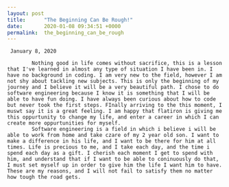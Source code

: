 ```yaml
---
layout: post
title:      "The Beginning Can Be Rough!"
date:       2020-01-08 09:34:51 +0000
permalink:  the_beginning_can_be_rough
---
```



     January 8, 2020
			
			Nothing good in life comes without sacrifice, this is a lesson that I've learned in almost any type of situation I have been in. I have no background in coding. I am very new to the field, however I am not shy about tackling new subjects. This is only the beginning of my journey and I believe it will be a very beautiful path. I chose to do software engineering because I know it is something that I will be able to have fun doing. I have always been curious about how to code but never took the first steps. FInally arriving to the this moment, I muswt say it is a great feeling. I am happy that flatiron is giving me this oppurtunity to change my life, and enter a career in which I can create more oppurtunities for myself. 
			Software engineering is a field in which i believe i will be able to work from home and take czare of my 2 year old son. I want to make a difference in his life, and I want to be there for him at all times. Life is precious to me, and I take each day, and the time i spend each day as a gift. I cherish each moment I get to spend with him, and understand that if I want to be able to coninuously do that, I must set myself up in order to give him the life I want him to have. These are my reasons, and I will not fail to satisfy them no matter how tough the road gets.
